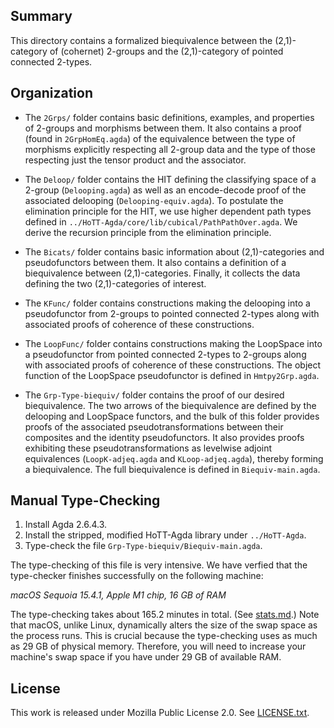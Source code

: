 ## Summary

This directory contains a formalized biequivalence between the
(2,1)-category of (cohernet) 2-groups and the (2,1)-category of
pointed connected 2-types.


## Organization

- The `2Grps/` folder contains basic definitions, examples, and
  properties of 2-groups and morphisms between them. It also
  contains a proof (found in `2GrpHomEq.agda`) of the equivalence
  between the type of morphisms explicitly respecting all 2-group
  data and the type of those respecting just the tensor product
  and the associator.

- The `Deloop/` folder contains the HIT defining the classifying
  space of a 2-group (`Delooping.agda`) as well as an encode-decode
  proof of the associated delooping (`Delooping-equiv.agda`). To postulate
  the elimination principle for the HIT, we use  higher dependent path
  types defined in `../HoTT-Agda/core/lib/cubical/PathPathOver.agda`.
  We derive the recursion principle from the elimination principle.

- The `Bicats/` folder contains basic information about (2,1)-categories
  and pseudofunctors between them. It also contains a definition of a
  biequivalence between (2,1)-categories. Finally, it collects the data
  defining the two (2,1)-categories of interest.

- The `KFunc/` folder contains constructions making the delooping into
  a pseudofunctor from 2-groups to pointed connected 2-types along with
  associated proofs of coherence of these constructions.

- The `LoopFunc/` folder contains constructions making the LoopSpace into
  a pseudofunctor from pointed connected 2-types to 2-groups along with
  associated proofs of coherence of these constructions. The object function
  of the LoopSpace pseudofunctor is defined in `Hmtpy2Grp.agda`.

- The `Grp-Type-biequiv/` folder contains the proof of our desired biequivalence.
  The two arrows of the biequivalence are defined by the delooping and LoopSpace
  functors, and the bulk of this folder provides proofs of the associated
  pseudotransformations between their composites and the identity pseudofunctors.
  It also provides proofs exhibiting these pseudotransformations as levelwise
  adjoint equivalences (`LoopK-adjeq.agda` and `KLoop-adjeq.agda`), thereby forming
  a biequivalence. The full biequivalence is defined in `Biequiv-main.agda`.

## Manual Type-Checking

1. Install Agda 2.6.4.3.
2. Install the stripped, modified HoTT-Agda library under `../HoTT-Agda`.
3. Type-check the file `Grp-Type-biequiv/Biequiv-main.agda`.

The type-checking of this file is very intensive. We have verfied that the type-checker
finishes successfully on the following machine:

*macOS Sequoia 15.4.1, Apple M1 chip, 16 GB of RAM*

The type-checking takes about 165.2 minutes in total. (See [stats.md](stats.md).)
Note that macOS, unlike Linux, dynamically alters the size of the swap
space as the process runs. This is crucial because the type-checking uses
as much as 29 GB of physical memory. Therefore, you will need to increase
your machine's swap space if you have under 29 GB of available RAM.

## License

This work is released under Mozilla Public License 2.0.
See [LICENSE.txt](LICENSE.txt).
